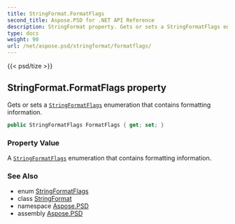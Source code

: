 ```yaml
---
title: StringFormat.FormatFlags
second_title: Aspose.PSD for .NET API Reference
description: StringFormat property. Gets or sets a StringFormatFlags enumeration that contains formatting information
type: docs
weight: 90
url: /net/aspose.psd/stringformat/formatflags/
---
```

{{< psd/tize >}}
## StringFormat.FormatFlags property

Gets or sets a [`StringFormatFlags`](../../stringformatflags/) enumeration that contains formatting information.

```csharp
public StringFormatFlags FormatFlags { get; set; }
```

### Property Value

A [`StringFormatFlags`](../../stringformatflags/) enumeration that contains formatting information.

### See Also

* enum [StringFormatFlags](../../stringformatflags/)
* class [StringFormat](../)
* namespace [Aspose.PSD](../../../aspose.psd/)
* assembly [Aspose.PSD](../../../)


